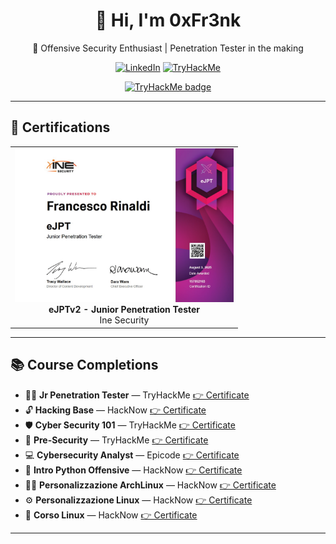 <div align="center">
  
# 👋 Hi, I'm **0xFr3nk**  
🎯 Offensive Security Enthusiast | Penetration Tester in the making

[![LinkedIn](https://img.shields.io/badge/LinkedIn-0xFr3nk-blue?style=for-the-badge&logo=linkedin)](https://www.linkedin.com/in/francesco-rinaldi0/)
[![TryHackMe](https://img.shields.io/badge/TryHackMe-Profile-red?style=for-the-badge&logo=tryhackme)](https://tryhackme.com/p/0xFr3nk)

</div>

<p align="center">
  <a href="https://tryhackme.com/p/0xFr3nk">
    <img src="https://tryhackme-badges.s3.amazonaws.com/0xFr3nk.png?v=14" width="300" alt="TryHackMe badge"/>
  </a>
</p>

---

## 🏅 Certifications

<table align="center">
  <tr>
    <td align="center">
      <img src="https://github.com/0xfr3nk/0xfr3nk/blob/main/Ine%20Security/eJPTv2.png" width="350"/><br/>
      <strong>eJPTv2 - Junior Penetration Tester</strong><br/>
      Ine Security
    </td>
  </tr>
</table>

---
## 📚 Course Completions

- 🧑‍💻 **Jr Penetration Tester** — TryHackMe [👉 Certificate](https://github.com/0xfr3nk/0xfr3nk/blob/main/THM/JrPenetrationTester.png)  
- 🔓 **Hacking Base** — HackNow [👉 Certificate](https://github.com/0xfr3nk/0xfr3nk/blob/main/HackNow/Hacking%20Base.png)  
- 🛡️ **Cyber Security 101** — TryHackMe [👉 Certificate](https://github.com/0xfr3nk/0xfr3nk/blob/main/THM/Cyber-Security-101.png)  
- 🧩 **Pre-Security** — TryHackMe [👉 Certificate](https://github.com/0xfr3nk/0xfr3nk/blob/main/THM/Pre-Security.png)  
- 💻 **Cybersecurity Analyst** — Epicode [👉 Certificate](https://github.com/0xfr3nk/0xfr3nk/blob/main/Epicode/Epicode%20-%20Cybersecurity%20Analyst.png)  
- 🐍 **Intro Python Offensive** — HackNow [👉 Certificate](https://github.com/0xfr3nk/0xfr3nk/blob/main/HackNow/Intro%20Python%20Offensive.png)  
- 🏴‍☠️ **Personalizzazione ArchLinux** — HackNow [👉 Certificate](https://github.com/0xfr3nk/0xfr3nk/blob/main/HackNow/Personalizzazione%20ArchLinux.png)  
- ⚙️ **Personalizzazione Linux** — HackNow [👉 Certificate](https://github.com/0xfr3nk/0xfr3nk/blob/main/HackNow/Personalizzazione%20Linux.png)  
- 🐧 **Corso Linux** — HackNow [👉 Certificate](https://github.com/0xfr3nk/0xfr3nk/blob/main/HackNow/Corso%20Linux.png)  

---
